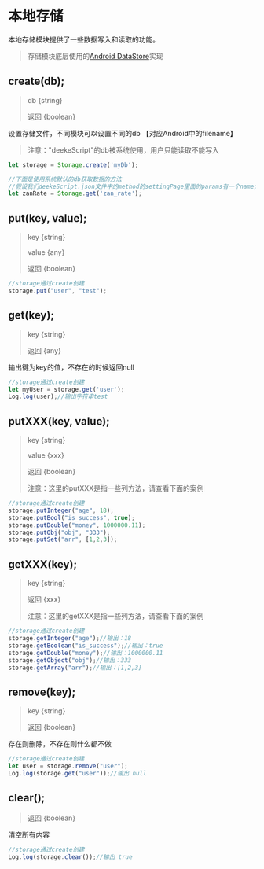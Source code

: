 # 本地存储

本地存储模块提供了一些数据写入和读取的功能。

> 存储模块底层使用的<a target="_blank" href="https://developer.android.com/topic/libraries/architecture/datastore?hl=zh-cn">Android DataStore</a>实现


## create(db);
> db {string}
> 
> 返回 {boolean}

设置存储文件，不同模块可以设置不同的db 【对应Android中的filename】
> 注意："deekeScript"的db被系统使用，用户只能读取不能写入

```javascript
let storage = Storage.create('myDb');

//下面是使用系统默认的db获取数据的方法
//假设我们deekeScript.json文件中的method的settingPage里面的params有一个name为zan_rate的表单，则可以通过下面的方法获取设置的值
let zanRate = Storage.get('zan_rate');
```

## put(key, value);
> key {string}
> 
> value {any}
> 
> 返回 {boolean}


```javascript
//storage通过create创建
storage.put("user", "test");
```

## get(key);
> key {string}
> 
> 返回 {any}

输出键为key的值，不存在的时候返回null

```javascript
//storage通过create创建
let myUser = storage.get('user');
Log.log(user);//输出字符串test
```

## putXXX(key, value);
> key {string}
> 
> value {xxx}
> 
> 返回 {boolean}
>
> 注意：这里的putXXX是指一些列方法，请查看下面的案例


```javascript
//storage通过create创建
storage.putInteger("age", 18);
storage.putBool("is_success", true);
storage.putDouble("money", 1000000.11);
storage.putObj("obj", "333");
storage.putSet("arr", [1,2,3]);
```

## getXXX(key);
> key {string}
> 
> 返回 {xxx}
>
> 注意：这里的getXXX是指一些列方法，请查看下面的案例

```javascript
//storage通过create创建
storage.getInteger("age");//输出：18
storage.getBoolean("is_success");//输出：true
storage.getDouble("money");//输出：1000000.11
storage.getObject("obj");//输出：333
storage.getArray("arr");//输出：[1,2,3]
```

## remove(key);
> key {string}
> 
> 返回 {boolean}

存在则删除，不存在则什么都不做

```javascript
//storage通过create创建
let user = storage.remove("user");
Log.log(storage.get("user"));//输出 null
```

## clear();
> 返回 {boolean}

清空所有内容

```javascript
//storage通过create创建
Log.log(storage.clear());//输出 true
```
